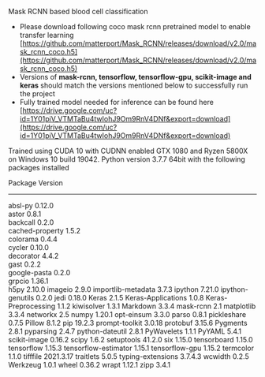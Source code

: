 Mask RCNN based blood cell classification

* Please download following coco mask rcnn pretrained model to enable transfer learning [https://github.com/matterport/Mask_RCNN/releases/download/v2.0/mask_rcnn_coco.h5](https://github.com/matterport/Mask_RCNN/releases/download/v2.0/mask_rcnn_coco.h5)
* Versions of **mask-rcnn, tensorflow, tensorflow-gpu, scikit-image and keras** should match the versions mentioned below to successfully run the project
* Fully trained model needed for inference can be found here [https://drive.google.com/uc?id=1Y01piV_VTMTaBu4twIohJ9Om9RnV4DNf&export=download](https://drive.google.com/uc?id=1Y01piV_VTMTaBu4twIohJ9Om9RnV4DNf&export=download)

Trained using CUDA 10 with CUDNN enabled GTX 1080 and Ryzen 5800X on Windows 10 build 19042. Python version 3.7.7 64bit with the following packages installed

Package              Version  
-------------------- ---------
absl-py              0.12.0   
astor                0.8.1    
backcall             0.2.0    
cached-property      1.5.2    
colorama             0.4.4    
cycler               0.10.0   
decorator            4.4.2    
gast                 0.2.2    
google-pasta         0.2.0    
grpcio               1.36.1   
h5py                 2.10.0
imageio              2.9.0
importlib-metadata   3.7.3
ipython              7.21.0
ipython-genutils     0.2.0
jedi                 0.18.0
Keras                2.1.5
Keras-Applications   1.0.8
Keras-Preprocessing  1.1.2
kiwisolver           1.3.1
Markdown             3.3.4
mask-rcnn            2.1
matplotlib           3.3.4
networkx             2.5
numpy                1.20.1
opt-einsum           3.3.0
parso                0.8.1
pickleshare          0.7.5
Pillow               8.1.2
pip                  19.2.3
prompt-toolkit       3.0.18
protobuf             3.15.6
Pygments             2.8.1
pyparsing            2.4.7
python-dateutil      2.8.1
PyWavelets           1.1.1
PyYAML               5.4.1
scikit-image         0.16.2
scipy                1.6.2
setuptools           41.2.0
six                  1.15.0
tensorboard          1.15.0
tensorflow           1.15.3
tensorflow-estimator 1.15.1
tensorflow-gpu       1.15.2
termcolor            1.1.0
tifffile             2021.3.17
traitlets            5.0.5
typing-extensions    3.7.4.3
wcwidth              0.2.5
Werkzeug             1.0.1
wheel                0.36.2
wrapt                1.12.1
zipp                 3.4.1


